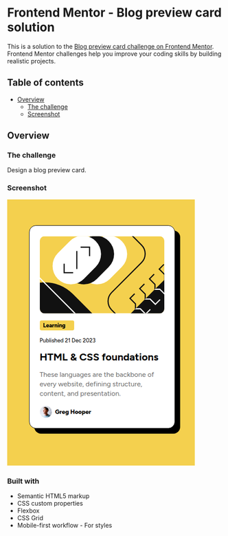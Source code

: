 # Frontend Mentor - Blog preview card solution

This is a solution to the [Blog preview card challenge on Frontend Mentor](https://www.frontendmentor.io/challenges/blog-preview-card-ckPaj01IcS). Frontend Mentor challenges help you improve your coding skills by building realistic projects. 

## Table of contents

- [Overview](#overview)
  - [The challenge](#the-challenge)
  - [Screenshot](#screenshot)




## Overview

### The challenge

Design a blog preview card.

### Screenshot

![screenshot](./screenshot.png)

### Built with

- Semantic HTML5 markup
- CSS custom properties
- Flexbox
- CSS Grid
- Mobile-first workflow - For styles

